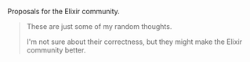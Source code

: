 Proposals for the Elixir community.

> These are just some of my random thoughts.
>
> I'm not sure about their correctness, but they might make the Elixir community better.
